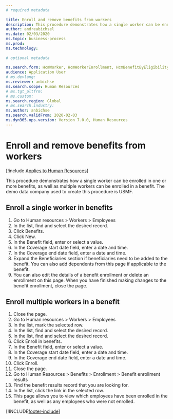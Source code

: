 ```yaml
--- 
# required metadata 
 
title: Enroll and remove benefits from workers
description: This procedure demonstrates how a single worker can be enrolled in one or more benefits, as well as multiple workers can be enrolled in a benefit. 
author: andreabichsel
ms.date: 02/03/2020
ms.topic: business-process 
ms.prod:  
ms.technology:  
 
# optional metadata 
 
ms.search.form: HcmWorker, HcmWorkerEnrollment, HcmBenefitByEligibilityLookup, HcmMassBenefitEnrollment, HcmBenefitLookup, HcmMassBenefitEnrollmentResults, BenefitWorkspace, HcmBenefitSummaryPart
audience: Application User 
# ms.devlang:  
ms.reviewer: anbichse
ms.search.scope: Human Resources
# ms.tgt_pltfrm:  
# ms.custom:  
ms.search.region: Global
# ms.search.industry: 
ms.author: anbichse
ms.search.validFrom: 2020-02-03
ms.dyn365.ops.version: Version 7.0.0, Human Resources 
---
```

# Enroll and remove benefits from workers

[!include [Applies to Human Resources](../includes/applies-to-hr.md)]



This procedure demonstrates how a single worker can be enrolled in one or more benefits, as well as multiple workers can be enrolled in a benefit. The demo data company used to create this procedure is USMF.


## Enroll a single worker in benefits
1. Go to Human resources > Workers > Employees
2. In the list, find and select the desired record.
3. Click Benefits.
4. Click New.
5. In the Benefit field, enter or select a value.
6. In the Coverage start date field, enter a date and time.
7. In the Coverage end date field, enter a date and time.
8. Expand the Beneficiaries section if beneficiaries need to be added to the benefit. You can also add dependents from this page if applicable to the benefit.
9. You can also edit the details of a benefit enrollment or delete an enrollment on this page. When you have finished making changes to the benefit enrollment, close the page.

## Enroll multiple workers in a benefit
1. Close the page.
2. Go to Human resources > Workers > Employees
3. In the list, mark the selected row.
4. In the list, find and select the desired record.
5. In the list, find and select the desired record.
6. Click Enroll in benefits.
7. In the Benefit field, enter or select a value.
8. In the Coverage start date field, enter a date and time.
9. In the Coverage end date field, enter a date and time.
10. Click Enroll.
11. Close the page.
12. Go to Human Resources > Benefits > Enrollment > Benefit enrollment results
13. Find the benefit results record that you are looking for.
14. In the list, click the link in the selected row.
15. This page allows you to view which employees have been enrolled in the benefit, as well as any employees who were not enrolled.



[!INCLUDE[footer-include](../includes/footer-banner.md)]